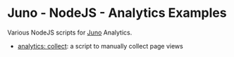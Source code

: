 # Juno - NodeJS - Analytics Examples

Various NodeJS scripts for [Juno](https://juno.build) Analytics.

- [analytics: collect](./collect): a script to manually collect page views
